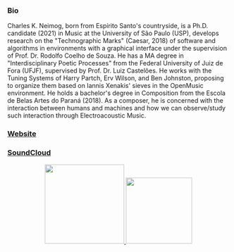 
### Bio

Charles K. Neimog, born from Espírito Santo's countryside, is a Ph.D. candidate (2021) in Music at the University of São Paulo (USP), develops research on the "Technographic Marks" (Caesar, 2018) of software and algorithms in environments with a graphical interface under the supervision of Prof. Dr. Rodolfo Coelho de Souza. He has a MA degree in "Interdisciplinary Poetic Processes" from the Federal University of Juiz de Fora (UFJF), supervised by Prof. Dr. Luiz Castelões. He works with the Tuning Systems of Harry Partch, Erv Wilson, and Ben Johnston, proposing to organize them based on Iannis Xenakis' sieves in the OpenMusic environment. He holds a bachelor's degree in Composition from the Escola de Belas Artes do Paraná (2018). As a composer, he is concerned with the interaction between humans and machines and how we can observe/study such interaction through Electroacoustic Music.


### [Website](http://charlesneimog.com/)                                                                          
### [SoundCloud](https://soundcloud.com/charlesneimog)

<div align="center">
  <a href="https://github.com/charlesneimog">
  <img height="180em" src="https://github-readme-stats.vercel.app/api/top-langs/?username=charlesneimog&layout=compact&langs_count=7&theme=dracula"/>
  <img height="150em" src="https://github-readme-stats.vercel.app/api/top-langs/?username=charlesneimog&layout=compact&langs_count=7&theme=dracula"/>
</div>
</div>

